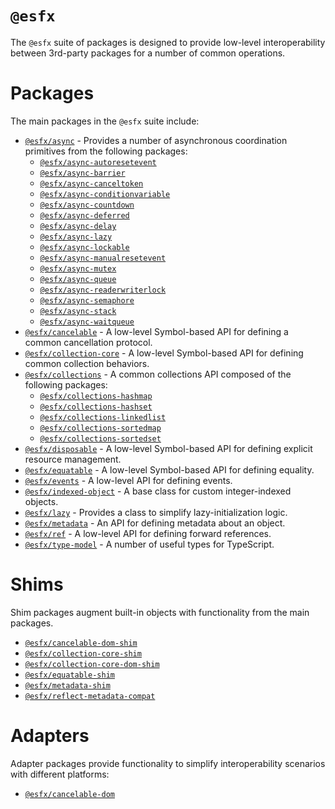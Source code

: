 # `@esfx`

The `@esfx` suite of packages is designed to provide low-level interoperability between 3rd-party packages for a number of common operations.

# Packages

The main packages in the `@esfx` suite include:

- [`@esfx/async`](packages/async#readme) - Provides a number of asynchronous coordination primitives from the following packages:
    - [`@esfx/async-autoresetevent`](packages/async-autoresetevent#readme)
    - [`@esfx/async-barrier`](packages/async-barrier#readme)
    - [`@esfx/async-canceltoken`](packages/async-canceltoken#readme)
    - [`@esfx/async-conditionvariable`](packages/async-conditionvariable#readme)
    - [`@esfx/async-countdown`](packages/async-countdown#readme)
    - [`@esfx/async-deferred`](packages/async-deferred#readme)
    - [`@esfx/async-delay`](packages/async-delay#readme)
    - [`@esfx/async-lazy`](packages/async-lazy#readme)
    - [`@esfx/async-lockable`](packages/async-lockable#readme)
    - [`@esfx/async-manualresetevent`](packages/async-manualresetevent#readme)
    - [`@esfx/async-mutex`](packages/async-mutex#readme)
    - [`@esfx/async-queue`](packages/async-queue#readme)
    - [`@esfx/async-readerwriterlock`](packages/async-readerwriterlock#readme)
    - [`@esfx/async-semaphore`](packages/async-semaphore#readme)
    - [`@esfx/async-stack`](packages/async-stack#readme)
    - [`@esfx/async-waitqueue`](packages/async-waitqueue#readme)
- [`@esfx/cancelable`](packages/cancelable#readme) - A low-level Symbol-based API for defining a common cancellation protocol.
- [`@esfx/collection-core`](packages/collection-core#readme) - A low-level Symbol-based API for defining common collection behaviors.
- [`@esfx/collections`](packages/collections#readme) - A common collections API composed of the following packages:
    - [`@esfx/collections-hashmap`](packages/collections-hashmap#readme)
    - [`@esfx/collections-hashset`](packages/collections-hashset#readme)
    - [`@esfx/collections-linkedlist`](packages/collections-linkedlist#readme)
    - [`@esfx/collections-sortedmap`](packages/collections-sortedmap#readme)
    - [`@esfx/collections-sortedset`](packages/collections-sortedset#readme)
- [`@esfx/disposable`](packages/disposable#readme) - A low-level Symbol-based API for defining explicit resource management.
- [`@esfx/equatable`](packages/equatable#readme) - A low-level Symbol-based API for defining equality.
- [`@esfx/events`](packages/events#readme) - A low-level API for defining events.
- [`@esfx/indexed-object`](packages/indexed-object#readme) - A base class for custom integer-indexed objects.
- [`@esfx/lazy`](packages/lazy#readme) - Provides a class to simplify lazy-initialization logic.
- [`@esfx/metadata`](packages/metadata#readme) - An API for defining metadata about an object.
- [`@esfx/ref`](packages/ref#readme) - A low-level API for defining forward references.
- [`@esfx/type-model`](packages/type-model#readme) - A number of useful types for TypeScript.

# Shims

Shim packages augment built-in objects with functionality from the main packages.

- [`@esfx/cancelable-dom-shim`](packages/cancelable-dom-shim#readme)
- [`@esfx/collection-core-shim`](packages/collection-core-shim#readme)
- [`@esfx/collection-core-dom-shim`](packages/collection-core-dom-shim#readme)
- [`@esfx/equatable-shim`](packages/equatable-shim#readme)
- [`@esfx/metadata-shim`](packages/metadata-shim#readme)
- [`@esfx/reflect-metadata-compat`](packages/reflect-metadata-compat#readme)

# Adapters

Adapter packages provide functionality to simplify interoperability scenarios with different platforms:

- [`@esfx/cancelable-dom`](packages/cancelable-dom#readme)
